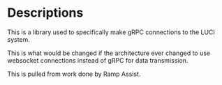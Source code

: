 # Descriptions
This is a library used to specifically make gRPC connections to the LUCI system. 

This is what would be changed if the architecture ever changed to use websocket connections instead of gRPC for data transmission.

This is pulled from work done by Ramp Assist.